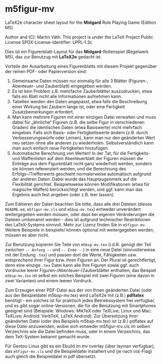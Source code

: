 # m5figur-mv

LaTeX2e character sheet layout for the __Midgard__ Role Playing Game
(Edition M5)

Author and (C): Martin Väth.
This project is under the LaTeX Project Public License
SPDX-License-Identifier: LPPL-1.3c

Dies ist ein Figurenblatt-Layout für das __Midgard__-Rollenspiel
(Regelwerk M5), das zur Benutzug mit __LaTeX2e__ gedacht ist.

Vorteile der Ausarbeitung eines Figurenblatts mit diesem Projekt gegenüber
der reinen PDF- oder Papierversion sind:

1. Gemeinsame Daten müssen nur einmalig für alle 3 Blätter (Figuren-,
   Abenteuer- und Zauberblatt) eingegeben werden.
2. Es ist kein Problem z.B. mehrfache Zauberblätter auszudrucken, etwa falls
   ein Blatt nicht alle Informationen aufnehmen kann.
3. Tabellen werden den Daten angepasst, etwa falls die Beschreibung einer
   Wirkung bei Zaubern lange ist, oder eine Fertigkeit Zusatzbemerkungen
   erfordert.
4. Man kann mehrere Figuren mit einer einzigen Datei verwalten und muss
   dabei für „ähnliche“ Figuren (z.B. die selbe Figur in verschiedenen
   Graden) die identischen Daten (etwa Basiswerte) nicht mehrfach eingeben.
   Falls sich Basis- oder Fertigkeitswerte ändern (z.B. durch
   Verbesserungswürfe oder Lernen), kann man nur den geänderten Wert
   neu setzen ohne alle anderen zu wiederholen.
   Selbstverständlich kann man auch einfach neue Fertigkeiten hinzufügen.
5. Automatische Berechnung von Werten!
   In der Tat, für die Fertigkeits- und Waffenlisten auf dem Abenteuerblatt
   der Figuren müssen die Einträge aus dem Figurenblatt nicht ganz wiederholt
   werden, sondern sie können referenziert werden, und die Berechnung des
   Erfolgs-/Trefferwerts geschieht normalerweise automatisch aufgrund der
   anderen Daten.
   Dabei wurde das Hauptaugenmerk auf die Flexibilität gerichtet.
   Beispielsweise können Modifikationen (etwa für magische Waffen)
   berücksichtigt werden, und ggf. kann man das Ergebnis auch fest angeben
   (oder z.B. leer lassen).

Zum Editieren der Daten beachten Sie bitte, dass alle drei Dateien (dieses
`README.md`, `m5figur-mv.cls` und `m5bsp-mv.tex`) entweder unverändert
weitergegeben werden müssen, oder dass bei eigenen Veränderungen die
Dateien umbenannt werden - dies ist aufgrund technischer Restriktionen des
LaTeX-Systems sinnvoll. Mehr zur Lizenz finden Sie in `m5figur-mv`.
Weitere Beispiele in beispiele/ können optional mit weitergegeben werden,
müssen es aber nicht.

Zur Benutzung kopieren Sie Teile von `m5bsp-mv.tex` (i.d.R. genügt der Teil
zwischen `-- Anfang --` und `-- Ende --`) in eine neue Datei
(sinnvollerweise mit der Endung `.tex`) und passen dort die Werte,
Fähigkeiten usw. entsprechend ihrer Figur bzw. ihren Figuren an.
Der Plural ist gerechtfertigt, denn eine einzige `.tex` Datei
kann alle Ihre Figuren sowie ggf. auch Vordrucke leerer
Figuren-/Abenteuer-/Zauberblätter enthalten; das Beispiel `m5bsp-mv.tex`
ist selbst ein solches Beispiel mit zwei Figuren (eine davon in zwei Varianten)
und einem leeren Vordruck.

Zum Erzeugen einer PDF-Datei aus der von Ihnen geänderten Datei (oder aus
der Beispieldatei m5bsp-mv.tex) wird LaTeX2e mit (z.B.) __pdflatex__ benötigt -
ein solches ist für praktisch jedes Betriebssystem frei verfügbar, und es gibt
sogar online-Versionen, die für die Benutzung mit Smartphones geeignet sind
(Beispiele: Windows: MikTeX oder TeXLive; Linux und Mac: TeXLive;
Android: VerbTeX, LaTeX Android).
Zur Übersetzung ihrer geänderten Datei (oder des Beispiels m5bsp-mv.tex)
ist (z.B.) pdflatex auf diese Datei anzuwenden, wobei sich entweder
m5figur-mv.cls im selben Verzeichnis wie die Datei befinden muss,
oder in einem Verzeichnis, das dem TeX-System bekannt gemacht wurde.

Für Gentoo Linux gibt es ein Ebuild im mv overlay (über layman verfügbar),
das `m5figur-mv.cls` und die Beispieldatei installiert und (je nach
`USE`-Flag) auch gleich die Beispieldatei in pdf übersetzt.
